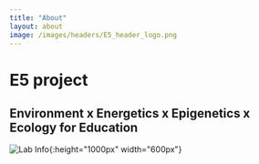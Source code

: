 ```yaml
---
title: "About"
layout: about
image: /images/headers/E5_header_logo.png
---
```


# E5 project
## Environment x Energetics x Epigenetics x Ecology for Education



![Lab Info](https://github.com/Putnam-Lab/putnam-lab.github.io/blob/master/images/headers/E5_header_logo.png?raw=true){:height="1000px" width="600px"}
